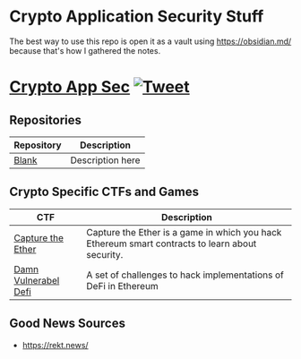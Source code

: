 # Crypto Application Security Stuff

The best way to use this repo is open it as a vault using https://obsidian.md/ because that's how I gathered the notes.


# [Crypto App Sec](https://github.com/Hack-with-Github/Awesome-Hacking) [![Tweet](https://img.shields.io/twitter/url/http/shields.io.svg?style=social)](https://twitter.com/intent/tweet?text=Crypto%20Application%20Security-%20a%20collection%20of%20lists%20for%20builders%20by%20@etsploit&url=https://github.com/etsploit/crypto-app-sec&hashtags=cryptosecurity,appsec,smartcontracts)


## Repositories

Repository | Description
---- | ----
[Blank](Null) 			| Description here

## Crypto Specific CTFs and Games

CTF | Description
---- | ----
[Capture the Ether](https://capturetheether.com/) 			| Capture the Ether is a game in which you hack Ethereum smart contracts to learn about security.
[Damn Vulnerabel Defi](https://github.com/tinchoabbate/damn-vulnerable-defi) 			| A set of challenges to hack implementations of DeFi in Ethereum


## Good News Sources 
- https://rekt.news/
